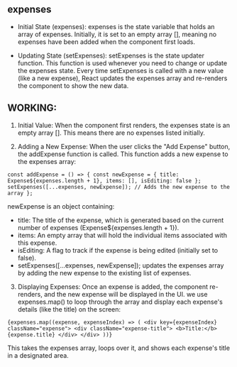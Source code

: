 ## expenses

- Initial State (expenses):
expenses is the state variable that holds an array of expenses. Initially, it is set to an empty array [], meaning no expenses have been added when the component first loads.

- Updating State (setExpenses):
setExpenses is the state updater function. This function is used whenever you need to change or update the expenses state.
Every time setExpenses is called with a new value (like a new expense), React updates the expenses array and re-renders the component to show the new data.


## WORKING:

1. Initial Value:
  When the component first renders, the expenses state is an empty array []. This means there are no expenses listed initially.

2. Adding a New Expense:
  When the user clicks the "Add Expense" button, the addExpense function is called. This function adds a new expense to the expenses array:

  `
  const addExpense = () => {
    const newExpense = {
      title: Expense${expenses.length + 1},
      items: [],
      isEditing: false
    };
    setExpenses([...expenses, newExpense]); // Adds the new expense to the array
  };
  `

newExpense is an object containing:
  - title: The title of the expense, which is generated based on the current number of expenses (Expense${expenses.length + 1}).
  - items: An empty array that will hold the individual items associated with this expense.
  - isEditing: A flag to track if the expense is being edited (initially set to false).
  - setExpenses([...expenses, newExpense]); updates the expenses array by adding the new expense to the existing list of expenses.

3. Displaying Expenses:
  Once an expense is added, the component re-renders, and the new expense will be displayed in the UI.
  we use expenses.map() to loop through the array and display each expense's details (like the title) on the screen:

  `
  {expenses.map((expense, expenseIndex) => (
      <div key={expenseIndex} className="expense">
        <div className="expense-title">
          <b>Title:</b> {expense.title}
        </div>
      </div>
    ))}
  `

  This takes the expenses array, loops over it, and shows each expense's title in a designated area.
